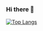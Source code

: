 ### Hi there 👋

[![Top Langs](https://github-readme-stats.vercel.app/api/top-langs/?username=hagerondev&theme=dark
)](https://github.com/anuraghazra/github-readme-stats)


<!--
**hagerondev/hagerondev** is a ✨ _special_ ✨ repository because its `README.md` (this file) appears on your GitHub profile.

Here are some ideas to get you started:

- 🔭 I’m currently working on ...
- 🌱 I’m currently learning ...
- 👯 I’m looking to collaborate on ...
- 🤔 I’m looking for help with ...
- 💬 Ask me about ...
- 📫 How to reach me: ...
- 😄 Pronouns: ...
- ⚡ Fun fact: ...
-->
